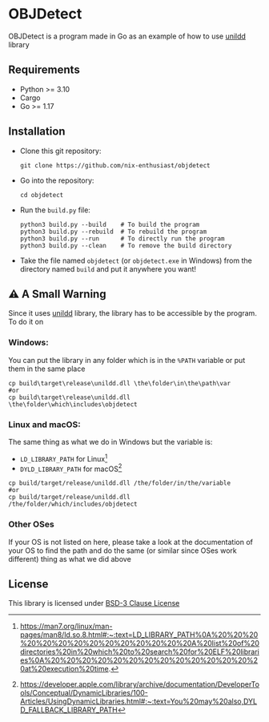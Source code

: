 # OBJDetect

OBJDetect is a program made in Go as an example of how to use [unildd](https://github.com/nix-enthusiast/unildd) library

## Requirements
- Python >= 3.10
- Cargo
- Go >= 1.17

## Installation
- Clone this git repository:
  
  ```git clone https://github.com/nix-enthusiast/objdetect```

- Go into the repository:

  ```cd objdetect```

- Run the `build.py` file:

  ```
  python3 build.py --build    # To build the program
  python3 build.py --rebuild  # To rebuild the program
  python3 build.py --run      # To directly run the program 
  python3 build.py --clean    # To remove the build directory
  ```

- Take the file named `objdetect` (or `objdetect.exe` in Windows) from the directory named `build` and put it anywhere you want!

## ⚠️ A Small Warning

Since it uses [unildd](https://github.com/nix-enthusiast/unildd) library, the library has to be accessible by the program. To do it on

### Windows:
  
  You can put the library in any folder which is in the `%PATH` variable or put them in the same place

  ```
  cp build\target\release\unildd.dll \the\folder\in\the\path\var
  #or
  cp build\target\release\unildd.dll \the\folder\which\includes\objdetect
  ```

### Linux and macOS:
  The same thing as what we do in Windows but the variable is:
  
  - `LD_LIBRARY_PATH` for Linux[^1]
  - `DYLD_LIBRARY_PATH` for macOS[^2]


  ```
  cp build/target/release/unildd.dll /the/folder/in/the/variable
  #or
  cp build/target/release/unildd.dll /the/folder/which/includes/objdetect
  ```

### Other OSes
  If your OS is not listed on here, please take a look at the documentation of your OS to find the path and do the same (or similar since OSes work different) thing as what we did above 

## License
This library is licensed under [BSD-3 Clause License](https://choosealicense.com/licenses/bsd-3-clause/)

[^1]: https://man7.org/linux/man-pages/man8/ld.so.8.html#:~:text=LD_LIBRARY_PATH%0A%20%20%20%20%20%20%20%20%20%20%20%20%20%20A%20list%20of%20directories%20in%20which%20to%20search%20for%20ELF%20libraries%0A%20%20%20%20%20%20%20%20%20%20%20%20%20%20at%20execution%20time.
[^2]: https://developer.apple.com/library/archive/documentation/DeveloperTools/Conceptual/DynamicLibraries/100-Articles/UsingDynamicLibraries.html#:~:text=You%20may%20also,DYLD_FALLBACK_LIBRARY_PATH
